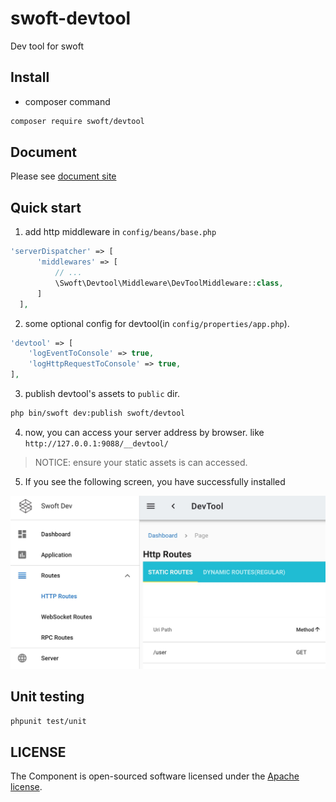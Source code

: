 # swoft-devtool

Dev tool for swoft

## Install

- composer command

```bash
composer require swoft/devtool
```

## Document

Please see [document site](https://doc.swoft.org)

## Quick start

1. add http middleware in `config/beans/base.php`

```php
'serverDispatcher' => [
      'middlewares' => [
          // ...
          \Swoft\Devtool\Middleware\DevToolMiddleware::class,
      ]
  ],
```

2. some optional config for devtool(in `config/properties/app.php`).

```php
'devtool' => [
    'logEventToConsole' => true,
    'logHttpRequestToConsole' => true,
],
```

3. publish devtool's assets to `public` dir.

```bash
php bin/swoft dev:publish swoft/devtool
```

4. now, you can access your server address by browser. like `http://127.0.0.1:9088/__devtool/`

> NOTICE: ensure your static assets is can accessed.

5. If you see the following screen, you have successfully installed

![image](./res/images/devtool.jpg)

## Unit testing

```bash
phpunit test/unit
```

## LICENSE

The Component is open-sourced software licensed under the [Apache license](LICENSE).

